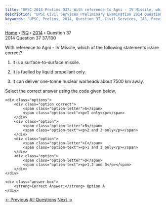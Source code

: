 ```yaml
---
title: "UPSC 2014 Prelims Q37: With reference to Agni - IV Missile, which of the following..."
description: "UPSC Civil Services Preliminary Examination 2014 Question 37 with options and answer"
keywords: "UPSC, Prelims, 2014, Question 37, Civil Services, IAS, Previous Year Questions"
---
```


<nav class="breadcrumb">
    <a href="../../">Home</a>
    <span>›</span>
    <a href="../">PIQ</a>
    <span>›</span>
    <a href="./">2014</a>
    <span>›</span>
    <span>Question 37</span>
</nav>

<div class="question-header">
    <div class="question-meta">
        <span class="year-badge">2014</span>
        <span class="question-number">Question 37</span>
        <span class="progress">37/100</span>
    </div>
    <div class="progress-bar">
        <div class="progress-fill" style="width: 37.0%"></div>
    </div>
</div>

<div class="question-content">
    <div class="question-text">
        <p>With reference to Agni - IV Missile, which of the following statements is/are correct?</p>
<ol>
<li>
<p>It is a surface-to-surface missile.</p>
</li>
<li>
<p>It is fuelled by liquid propellant only.</p>
</li>
<li>
<p>It can deliver one-tonne nuclear warheads about 7500 km away.</p>
</li>
</ol>
<p>Select the correct answer using the code given below,</p>
    </div>
    
    <div class="options">
        <div class="option correct">
            <span class="option-letter">A</span>
            <span class="option-text"><p>I only</p></span>
        </div>
        <div class="option">
            <span class="option-letter">B</span>
            <span class="option-text"><p>2 and 3 only</p></span>
        </div>
        <div class="option">
            <span class="option-letter">C</span>
            <span class="option-text"><p>1 and 3 only</p></span>
        </div>
        <div class="option">
            <span class="option-letter">D</span>
            <span class="option-text"><p>1,2 and 3</p></span>
        </div>
    </div>

    <div class="answer-box">
        <strong>Correct Answer:</strong> Option A
    </div>
</div>

<div class="question-nav">
    <a href="../q036-consider-the-following-pairs-region-often-in-news/" class="nav-btn prev">← Previous</a>
    <a href="../" class="nav-btn center">All Questions</a>
    <a href="../q038-with-reference-to-two-non-conventional-energy-sour/" class="nav-btn next">Next →</a>
</div>
